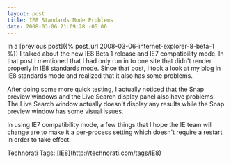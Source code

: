 ```yaml
---
layout: post
title: IE8 Standards Mode Problems
date: 2008-03-06 21:09:28 -05:00
---
```


In a [previous post]({% post_url 2008-03-06-internet-explorer-8-beta-1 %}) I talked about the new IE8 Beta 1 release and IE7 compatibility mode. In that post I mentioned that I had only run in to one site that didn't render properly in IE8 standards mode. Since that post, I took a look at my blog in IE8 standards mode and realized that it also has some problems.

After doing some more quick testing, I actually noticed that the Snap preview windows and the Live Search display panel also have problems. The Live Search window actually doesn't display any results while the Snap preview window has some visual issues.

In using IE7 compatibility mode, a few things that I hope the IE team will change are to make it a per-process setting which doesn't require a restart in order to take effect.
 <div style="padding-right: 0px; padding-left: 0px; padding-bottom: 0px; margin: 0px; padding-top: 0px; display: inline" id="scid:0767317B-992E-4b12-91E0-4F059A8CECA8:c8682eff-c726-4862-8c34-6f8a17e906c0" class="wlWriterSmartContent">Technorati Tags: [IE8](http://technorati.com/tags/IE8)</div>
